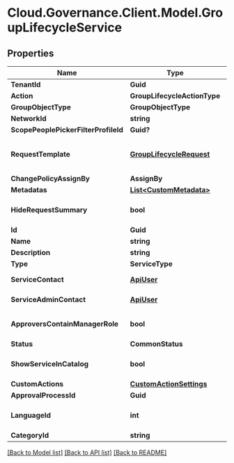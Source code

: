 # Cloud.Governance.Client.Model.GroupLifecycleService
## Properties

Name | Type | Description | Notes
------------ | ------------- | ------------- | -------------
**TenantId** | **Guid** |  | [optional] 
**Action** | **GroupLifecycleActionType** |  | [optional] 
**GroupObjectType** | **GroupObjectType** |  | [optional] 
**NetworkId** | **string** |  | [optional] 
**ScopePeoplePickerFilterProfileId** | **Guid?** |  | [optional] 
**RequestTemplate** | [**GroupLifecycleRequest**](GroupLifecycleRequest.md) | Group lifecycle request model | [optional] 
**ChangePolicyAssignBy** | **AssignBy** |  | [optional] 
**Metadatas** | [**List&lt;CustomMetadata&gt;**](CustomMetadata.md) |  | [optional] 
**HideRequestSummary** | **bool** |  | [optional] [default to false]
**Id** | **Guid** |  | [optional] 
**Name** | **string** |  | [optional] 
**Description** | **string** |  | [optional] 
**Type** | **ServiceType** |  | [optional] 
**ServiceContact** | [**ApiUser**](ApiUser.md) | ApiUser model | [optional] 
**ServiceAdminContact** | [**ApiUser**](ApiUser.md) | ApiUser model | [optional] 
**ApproversContainManagerRole** | **bool** |  | [optional] [default to false]
**Status** | **CommonStatus** |  | [optional] 
**ShowServiceInCatalog** | **bool** |  | [optional] [default to false]
**CustomActions** | [**CustomActionSettings**](CustomActionSettings.md) |  | [optional] 
**ApprovalProcessId** | **Guid** |  | [optional] 
**LanguageId** | **int** |  | [optional] [default to 0]
**CategoryId** | **string** |  | [optional] 

[[Back to Model list]](../README.md#documentation-for-models) [[Back to API list]](../README.md#documentation-for-api-endpoints) [[Back to README]](../README.md)

